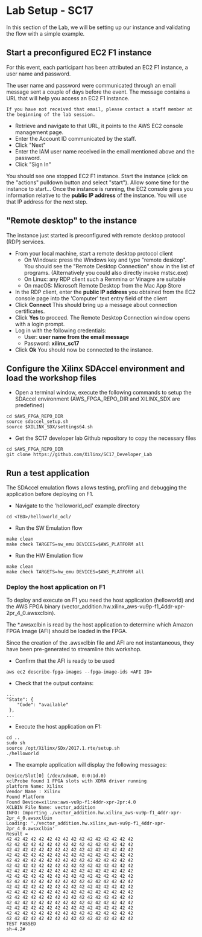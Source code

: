 # Lab Setup - SC17

In this section of the Lab, we will be setting up our instance and validating the flow with a simple example.

## Start a preconfigured EC2 F1 instance

For this event, each participant has been attributed an EC2 F1 instance, a user name and password.

The user name and password were communicated through an email message sent a couple of days before the event.
The message contains a URL that will help you access an EC2 F1 instance.
```
If you have not received that email, please contact a staff member at the beginning of the lab session.
```
- Retrieve and navigate to that URL, it points to the AWS EC2 console management page.
- Enter the Account ID communicated by the staff.
- Click "Next"
- Enter the IAM user name received in the email mentioned above and the password.
- Click "Sign In"

You should see one stopped EC2 F1 instance.
Start the instance (click on the "actions" pulldown button and select "start").
Allow some time for the instance to start...
Once the instance is running, the EC2 console gives you information relative to the **public IP address** of the instance.
You will use that IP address for the next step.

## \"Remote desktop\" to the instance

The instance just started is preconfigured with remote desktop protocol (RDP) services.
- From your local machine, start a remote desktop protocol client
   - On Windows: press the Windows key and type "remote desktop".  You should see the "Remote Desktop Connection" show in the list of programs.  (Alternatively you could also directly invoke mstsc.exe)
   - On Linux: any RDP client such a Remmina or Vinagre are suitable
   - On macOS: Microsoft Remote Desktop from the Mac App Store
- In the RDP client, enter the **public IP address** you obtained from the EC2 console page into the 'Computer' text entry field of the client
- Click **Connect**
This should bring up a message about connection certificates. 
- Click **Yes** to proceed.
The Remote Desktop Connection window opens with a login prompt. 
- Log in with the following credentials:
   - User: **user name from the email message**
   - Password: **xilinx_sc17**
- Click **Ok**
You should now be connected to the instance.

## Configure the Xilinx SDAccel environment and load the workshop files

* Open a terminal window, execute the following commands to setup the SDAccel environment (AWS_FPGA_REPO_DIR and XILINX_SDX are predefined)
```  
cd $AWS_FPGA_REPO_DIR                                         
source sdaccel_setup.sh
source $XILINX_SDX/settings64.sh 
```

* Get the SC17 developer lab Github repository to copy the necessary files
```
cd $AWS_FPGA_REPO_DIR
git clone https://github.com/Xilinx/SC17_Developer_Lab
```

## Run a test application

The SDAccel emulation flows allows testing, profiling and debugging the application before deploying on F1. 

* Navigate to the 'helloworld_ocl' example directory
```
cd <TBD>/helloworld_ocl/
```

* Run the SW Emulation flow

```
make clean
make check TARGETS=sw_emu DEVICES=$AWS_PLATFORM all
```

* Run the HW Emulation flow

```
make clean
make check TARGETS=hw_emu DEVICES=$AWS_PLATFORM all
```

### Deploy the host application on F1

To deploy and execute on F1 you need the host application (helloworld) and the AWS FPGA binary (vector_addition.hw.xilinx_aws-vu9p-f1_4ddr-xpr-2pr_4_0.awsxclbin).

The *.awsxclbin is read by the host application to determine which Amazon FPGA Image (AFI) should be loaded in the FPGA.

Since the creation of the .awsxclbin file and AFI are not instantaneous, they have been pre-generated to streamline this workshop.

* Confirm that the AFI is ready to be used
```
aws ec2 describe-fpga-images --fpga-image-ids <AFI ID>
```
* Check that the output contains:
```
...
"State": {
    "Code": "available"
 },
...
```

* Execute the host application on F1:
```
cd ..
sudo sh
source /opt/Xilinx/SDx/2017.1.rte/setup.sh   
./helloworld 
```

* The example application will display the following messages:

```
Device/Slot[0] (/dev/xdma0, 0:0:1d.0)
xclProbe found 1 FPGA slots with XDMA driver running
platform Name: Xilinx
Vendor Name : Xilinx
Found Platform
Found Device=xilinx:aws-vu9p-f1:4ddr-xpr-2pr:4.0
XCLBIN File Name: vector_addition
INFO: Importing ./vector_addition.hw.xilinx_aws-vu9p-f1_4ddr-xpr-2pr_4_0.awsxclbin
Loading: './vector_addition.hw.xilinx_aws-vu9p-f1_4ddr-xpr-2pr_4_0.awsxclbin'
Result =
42 42 42 42 42 42 42 42 42 42 42 42 42 42 42 42
42 42 42 42 42 42 42 42 42 42 42 42 42 42 42 42
42 42 42 42 42 42 42 42 42 42 42 42 42 42 42 42
42 42 42 42 42 42 42 42 42 42 42 42 42 42 42 42
42 42 42 42 42 42 42 42 42 42 42 42 42 42 42 42
42 42 42 42 42 42 42 42 42 42 42 42 42 42 42 42
42 42 42 42 42 42 42 42 42 42 42 42 42 42 42 42
42 42 42 42 42 42 42 42 42 42 42 42 42 42 42 42
42 42 42 42 42 42 42 42 42 42 42 42 42 42 42 42
42 42 42 42 42 42 42 42 42 42 42 42 42 42 42 42
42 42 42 42 42 42 42 42 42 42 42 42 42 42 42 42
42 42 42 42 42 42 42 42 42 42 42 42 42 42 42 42
42 42 42 42 42 42 42 42 42 42 42 42 42 42 42 42
42 42 42 42 42 42 42 42 42 42 42 42 42 42 42 42
42 42 42 42 42 42 42 42 42 42 42 42 42 42 42 42
42 42 42 42 42 42 42 42 42 42 42 42 42 42 42 42
TEST PASSED
sh-4.2#
```
